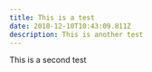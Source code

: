 ```yaml
---
title: This is a test
date: 2018-12-10T10:43:09.811Z
description: This is another test
---
```

This is a second test
